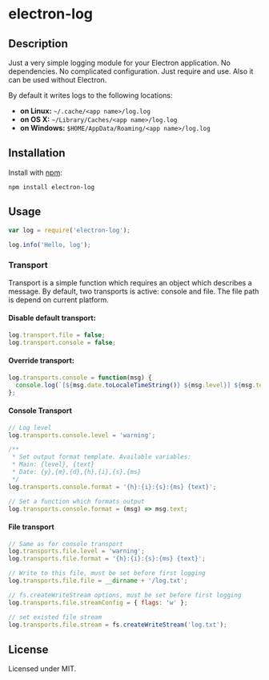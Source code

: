 # electron-log

## Description

Just a very simple logging module for your Electron application.
No dependencies. No complicated configuration. Just require and use.
Also it can be used without Electron.

By default it writes logs to the following locations:

 * **on Linux:** `~/.cache/<app name>/log.log`
 * **on OS X:** `~/Library/Caches/<app name>/log.log`
 * **on Windows:** `$HOME/AppData/Roaming/<app name>/log.log`

## Installation

Install with [npm](https://npmjs.org/package/comments-parser):

    npm install electron-log

## Usage

```js
var log = require('electron-log');

log.info('Hello, log');
```
    

### Transport
Transport is a simple function which requires an object which describes a message.
By default, two transports is active: console and file. The file path is 
depend on current platform.

#### Disable default transport:

```js
log.transport.file = false;
log.transport.console = false;
```
    
#### Override transport:

```js
log.transports.console = function(msg) {
  console.log(`[${msg.date.toLocaleTimeString()} ${msg.level}] ${msg.text}`);
};
```
    
#### Console Transport

```js
// Log level
log.transports.console.level = 'warning';

/** 
 * Set output format template. Available variables:
 * Main: {level}, {text}
 * Date: {y},{m},{d},{h},{i},{s},{ms}
 */
log.transports.console.format = '{h}:{i}:{s}:{ms} {text}';

// Set a function which formats output
log.transports.console.format = (msg) => msg.text;
```
    
#### File transport

```js
// Same as for console transport
log.transports.file.level = 'warning';
log.transports.file.format = '{h}:{i}:{s}:{ms} {text}';

// Write to this file, must be set before first logging
log.transports.file.file = __dirname + '/log.txt';

// fs.createWriteStream options, must be set before first logging
log.transports.file.streamConfig = { flags: 'w' };

// set existed file stream
log.transports.file.stream = fs.createWriteStream('log.txt');
```

## License

Licensed under MIT.

